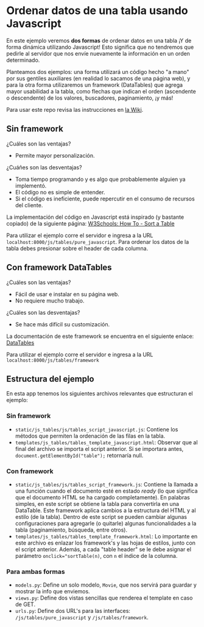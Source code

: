 # Ordenar datos de una tabla usando Javascript
En este ejemplo veremos **dos formas** de ordenar datos en una tabla ¡Y de forma dinámica utilizando Javascript! Esto significa que no tendremos que pedirle al servidor que nos envíe nuevamente la información en un orden determinado.

Planteamos dos ejemplos: una forma utilizará un código hecho "a mano" por sus gentiles auxiliares (en realidad lo sacamos de una página web), y para la otra forma utilizaremos un framework (DataTables) que agrega mayor usabilidad a la tabla, como flechas que indican el orden (ascendente o descendente) de los valores, buscadores, paginamiento, ¡y más!

Para usar este repo revisa las instrucciones en [la Wiki](https://github.com/Aux-Ing-1/Inicio-Proyectos/wiki/JavaScript#c%C3%B3mo-usar-los-ejemplos).

## Sin framework
¿Cuáles son las ventajas?
- Permite mayor personalización.

¿Cuáñes son las desventajas?
- Toma tiempo programando y es algo que probablemente alguien ya implementó.
- El código no es simple de entender.
- Si el código es ineficiente, puede repercutir en el consumo de recursos del cliente.

La implementación del código en Javascript está inspirado (y bastante copiado) de la siguiente página: [W3Schools: How To - Sort a Table](https://www.w3schools.com/howto/howto_js_sort_table.asp)

Para utilizar el ejemplo corre el servidor e ingresa a la URL `localhost:8000/js/tables/pure_javascript`. Para ordenar los datos de la tabla debes presionar sobre el header de cada columna.


## Con framework DataTables
¿Cuáles son las ventajas?
- Fácil de usar e instalar en su página web.
- No requiere mucho trabajo.

¿Cuáles son las desventajas?
- Se hace más difícil su customización.

La documentación de este framework se encuentra en el siguiente enlace: [DataTables](datatables.net)

Para utilizar el ejemplo corre el servidor e ingresa a la URL `localhost:8000/js/tables/framework`


## Estructura del ejemplo
En esta app tenemos los siguientes archivos relevantes que estructuran el ejemplo:

### Sin framework
- `static/js_tables/js/tables_script_javascript.js`: Contiene los métodos que permiten la ordenación de las filas en la tabla. 
- `templates/js_tables/tables_template_javascript.html`: Observar que al final del archivo se importa el script anterior. Si se importara antes, `document.getElementById("table");` retornaría null.

### Con framework
- `static/js_tables/js/tables_script_framework.js`: Contiene la llamada a una función cuando el documento esté en estado *ready* (lo que significa que el documento HTML se ha cargado completamente). En palabras simples, en este script se obtiene la tabla para convertirla en una DataTable. Este framework aplica cambios a la estructura del HTML y al estilo (de la tabla). Dentro de este script se pueden cambiar algunas configuraciones para agregarle (o quitarle) algunas funcionalidades a la tabla (paginamiento, búsqueda, entre otros).
- `templates/js_tables/tables_template_framework.html`: Lo importante en este archivo es enlazar los framework's y las hojas de estilos, junto con el script anterior. Además, a cada "table header" se le debe asignar el parámetro `onclick="sortTable(n)`, con `n` el índice de la columna.

### Para ambas formas
- `models.py`: Define un solo modelo, `Movie`, que nos servirá para guardar y mostrar la info que enviemos.
- `views.py`: Define dos vistas sencillas que renderea el template en caso de GET.
- `urls.py`: Define dos URL's para las interfaces: `/js/tables/pure_javascript` y `/js/tables/framework`.
